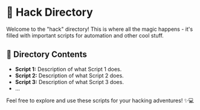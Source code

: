 # 🚀 Hack Directory

Welcome to the "hack" directory! This is where all the magic happens - it's filled with important scripts for automation and other cool stuff.

## 📁 Directory Contents

- **Script 1:** Description of what Script 1 does.
- **Script 2:** Description of what Script 2 does.
- **Script 3:** Description of what Script 3 does.
- ...

Feel free to explore and use these scripts for your hacking adventures! ✨💻
